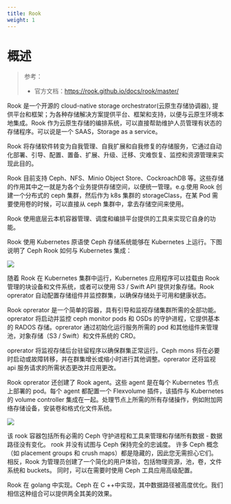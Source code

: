 ```yaml
---
title: Rook
weight: 1
---
```


# 概述

> 参考：
> 
> - 官方文档：<https://rook.github.io/docs/rook/master/>

Rook 是一个开源的 cloud-native storage orchestrator(云原生存储协调器), 提供平台和框架；为各种存储解决方案提供平台、框架和支持，以便与云原生环境本地集成。Rook 作为云原生存储的编排系统，可以直接帮助维护人员管理有状态的存储程序。可以说是一个 SAAS，Storage as a service。

Rook 将存储软件转变为自我管理、自我扩展和自我修复的存储服务，它通过自动化部署、引导、配置、置备、扩展、升级、迁移、灾难恢复、监控和资源管理来实现此目的。

Rook 目前支持 Ceph、NFS、Minio Object Store、CockroachDB 等。这些存储的作用其中之一就是为各个业务提供存储空间，以便统一管理。e.g.使用 Rook 创建一个分布式的 ceph 集群，然后作为 k8s 集群的 storageClass，在某 Pod 需要使用卷的时候，可以直接从 ceph 集群中，拿去存储空间来使用。

Rook 使用底层云本机容器管理、调度和编排平台提供的工具来实现它自身的功能。

Rook 使用 Kubernetes 原语使 Ceph 存储系统能够在 Kubernetes 上运行。下图说明了 Ceph Rook 如何与 Kubernetes 集成：

![](https://notes-learning.oss-cn-beijing.aliyuncs.com/kll50k/1616117730705-c83c3c8d-40a2-4f54-a1bc-eff7e8f6f84a.jpeg)

随着 Rook 在 Kubernetes 集群中运行，Kubernetes 应用程序可以挂载由 Rook 管理的块设备和文件系统，或者可以使用 S3 / Swift API 提供对象存储。Rook oprerator 自动配置存储组件并监控群集，以确保存储处于可用和健康状态。

Rook oprerator 是一个简单的容器，具有引导和监视存储集群所需的全部功能。oprerator 将启动并监控 ceph monitor pods 和 OSDs 的守护进程，它提供基本的 RADOS 存储。oprerator 通过初始化运行服务所需的 pod 和其他组件来管理池，对象存储（S3 / Swift）和文件系统的 CRD。

oprerator 将监视存储后台驻留程序以确保群集正常运行。Ceph mons 将在必要时启动或故障转移，并在群集增长或缩小时进行其他调整。oprerator 还将监视 api 服务请求的所需状态更改并应用更改。

Rook oprerator 还创建了 Rook agent。这些 agent 是在每个 Kubernetes 节点上部署的 pod。每个 agent 都配置一个 Flexvolume 插件，该插件与 Kubernetes 的 volume controller 集成在一起。处理节点上所需的所有存储操作，例如附加网络存储设备，安装卷和格式化文件系统。

![](https://notes-learning.oss-cn-beijing.aliyuncs.com/kll50k/1616117730704-e5377336-af63-4167-a704-e1cd1eeaa124.jpeg)

该 rook 容器包括所有必需的 Ceph 守护进程和工具来管理和存储所有数据 - 数据路径没有变化。 rook 并没有试图与 Ceph 保持完全的忠诚度。 许多 Ceph 概念（如 placement groups 和 crush maps）都是隐藏的，因此您无需担心它们。 相反，Rook 为管理员创建了一个简化的用户体验，包括物理资源，池，卷，文件系统和 buckets。 同时，可以在需要时使用 Ceph 工具应用高级配置。

Rook 在 golang 中实现。Ceph 在 C ++中实现，其中数据路径被高度优化。我们相信这种组合可以提供两全其美的效果。

